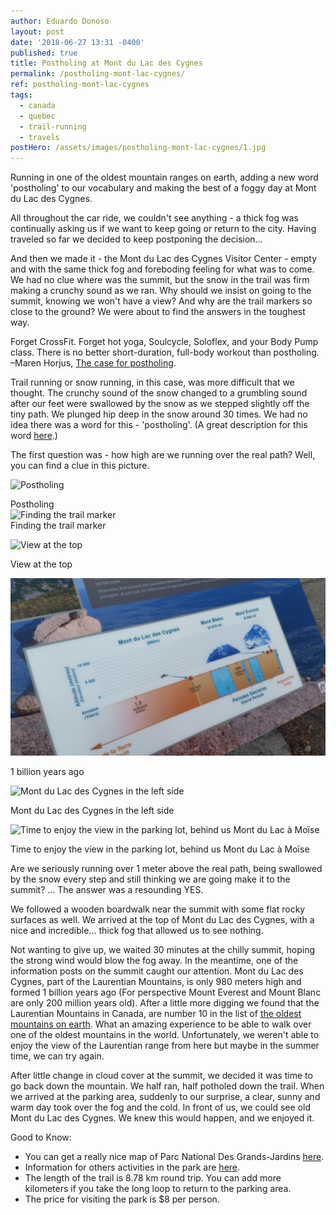 ```yaml
---
author: Eduardo Donoso
layout: post
date: '2018-06-27 13:31 -0400'
published: true
title: Postholing at Mont du Lac des Cygnes
permalink: /postholing-mont-lac-cygnes/
ref: postholing-mont-lac-cygnes
tags:
  - canada
  - quebec
  - trail-running
  - travels
postHero: /assets/images/postholing-mont-lac-cygnes/1.jpg
---
```

Running in one of the oldest mountain ranges on earth, adding a new word 'postholing' to our vocabulary and making the best of a foggy day at Mont du Lac des Cygnes.

All throughout the car ride, we couldn't see anything - a thick fog was continually asking us if we want to keep going or return to the city. Having traveled so far we decided to keep postponing the decision...

And then we made it - the Mont du Lac des Cygnes Visitor Center - empty and with the same thick fog and foreboding feeling for what was to come. We had no clue where was the summit, but the snow in the trail was firm making a crunchy sound as we ran. Why should we insist on going to the summit, knowing we won't have a view? And why are the trail markers so close to the ground? We were about to find the answers in the toughest way.

<div class="quote">Forget CrossFit. Forget hot yoga, Soulcycle, Soloflex, and your Body Pump class. There is no better short-duration, full-body workout than postholing.</div>
<div class="caption">–Maren Horjus, <a href="https://www.backpacker.com/skills/winter-skills-snowshoeing" target="_blank">The case for postholing</a>.</div>

Trail running or snow running, in this case, was more difficult that we thought. The crunchy sound of the snow changed to a grumbling sound after our feet were swallowed by the snow as we stepped slightly off the tiny path. We plunged hip deep in the snow around 30 times. We had no idea there was a word for this - 'postholing'. (A great description for this word <a href="https://www.thoughtco.com/what-is-postholing-1766135" target="_blank">here</a>.)

The first question was - how high are we running over the real path? Well, you can find a clue in this picture.

![Postholing](/assets/images/postholing-mont-lac-cygnes/2.jpg "Postholing")
<div class="caption">Postholing</div>
<img src="/assets/images/postholing-mont-lac-cygnes/3.jpg"
      alt="Finding the trail marker">
<div class="caption">Finding the trail marker</div>

<img src="/assets/images/postholing-mont-lac-cygnes/4.jpg"
      alt="View at the top">
<div class="caption">View at the top</div>

<img src="/assets/images/postholing-mont-lac-cygnes/5.jpg"
      alt="1 billion years ago">
<div class="caption">1 billion years ago</div>

<img src="/assets/images/postholing-mont-lac-cygnes/6.jpg"
      alt="Mont du Lac des Cygnes in the left side">
<div class="caption">Mont du Lac des Cygnes in the left side</div>

<img src="/assets/images/postholing-mont-lac-cygnes/7.jpg"
      alt="Time to enjoy the view in the parking lot, behind us Mont du Lac à Moïse">
<div class="caption">Time to enjoy the view in the parking lot, behind us Mont du Lac à Moïse</div>

Are we seriously running over 1 meter above the real path, being swallowed by the snow every step and still thinking we are going make it to the summit? ...  The answer was a resounding YES.

We followed a wooden boardwalk near the summit with some flat rocky surfaces as well. We arrived at the top of Mont du Lac des Cygnes, with a nice and incredible... thick fog that allowed us to see nothing.

Not wanting to give up, we waited 30 minutes at the chilly summit, hoping the strong wind would blow the fog away.  In the meantime, one of the information posts on the summit caught our attention. Mont du Lac des Cygnes, part of the Laurentian Mountains, is only 980 meters high and formed 1 billion years ago (For perspective Mount Everest and Mount Blanc are only 200 million years old). After a little more digging we found that the Laurentian Mountains in Canada, are number 10 in the list of [the oldest mountains on earth](https://www.buzzfeed.com/top10s/oldest-mountains-on-earth-ww6q?utm_term=.ic4kJlRrG#.elPgPJBkq). What an amazing experience to be able to walk over one of the oldest mountains in the world. Unfortunately, we weren't able to enjoy the view of the Laurentian range from here but maybe in the summer time, we can try again.

After little change in cloud cover at the summit, we decided it was time to go back down the mountain. We half ran, half potholed down the trail. When we arrived at the parking area, suddenly to our surprise, a clear, sunny and warm day took over the fog and the cold. In front of us, we could see old Mont du Lac des Cygnes. We knew this would happen, and we enjoyed it.

Good to Know:
- You can get a really nice map of Parc National Des Grands-Jardins <a href="https://www.sepaq.com/dotAsset/840e9681-d144-4736-b81a-61b42cceb963.pdf" target="_blank">here</a>.
- Information for others activities in the park are <a href="https://www.sepaq.com/pq/grj/index.dot?language_id=1" target="_blank">here</a>.
- The length of the trail is 8.78 km round trip. You can add more kilometers if you take the long loop to return to the parking area.
- The price for visiting the park is $8 per person.
